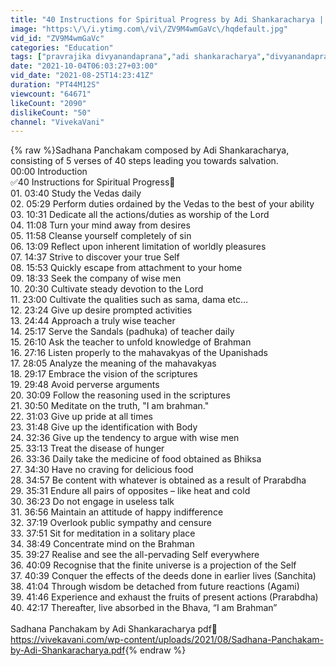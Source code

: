 ```yaml
---
title: "40 Instructions for Spiritual Progress by Adi Shankaracharya | Pravrajika Divyanandaprana"
image: "https:\/\/i.ytimg.com\/vi\/ZV9M4wmGaVc\/hqdefault.jpg"
vid_id: "ZV9M4wmGaVc"
categories: "Education"
tags: ["pravrajika divyanandaprana","adi shankaracharya","divyanandaprana mataji"]
date: "2021-10-04T06:03:27+03:00"
vid_date: "2021-08-25T14:23:41Z"
duration: "PT44M12S"
viewcount: "64671"
likeCount: "2090"
dislikeCount: "50"
channel: "VivekaVani"
---
```

{% raw %}Sadhana Panchakam composed by Adi Shankaracharya, consisting of 5 verses of 40 steps leading you towards salvation.<br />00:00 Introduction<br />✅40 Instructions for Spiritual Progress🔻<br />01. 03:40 Study the Vedas daily<br />02. 05:29 Perform duties ordained by the Vedas to the best of your ability<br />03. 10:31 Dedicate all the actions/duties as worship of the Lord<br />04. 11:08 Turn your mind away from desires<br />05. 11:58 Cleanse yourself completely of sin<br />06. 13:09 Reflect upon inherent limitation of worldly pleasures<br />07. 14:37 Strive to discover your true Self<br />08. 15:53 Quickly escape from attachment to your home<br />09. 18:33 Seek the company of wise men<br />10. 20:30 Cultivate steady devotion to the Lord<br />11. 23:00 Cultivate the qualities such as sama, dama etc…<br />12. 23:24 Give up desire prompted activities<br />13. 24:44 Approach a truly wise teacher<br />14. 25:17 Serve the Sandals (padhuka) of teacher daily<br />15. 26:10 Ask the teacher to unfold knowledge of Brahman<br />16. 27:16 Listen properly to the mahavakyas of the Upanishads<br />17. 28:05 Analyze the meaning of the mahavakyas<br />18. 29:17 Embrace the vision of the scriptures<br />19. 29:48 Avoid perverse arguments<br />20. 30:09 Follow the reasoning used in the scriptures<br />21. 30:50 Meditate on the truth, &quot;I am brahman.&quot;<br />22. 31:03 Give up pride at all times<br />23. 31:48 Give up the identification with Body<br />24. 32:36 Give up the tendency to argue with wise men<br />25. 33:13 Treat the disease of hunger<br />26. 33:36 Daily take the medicine of food obtained as Bhiksa <br />27. 34:30 Have no craving for delicious food<br />28. 34:57 Be content with whatever is obtained as a result of Prarabdha<br />29. 35:31 Endure all pairs of opposites – like heat and cold<br />30. 36:23 Do not engage in useless talk<br />31. 36:56 Maintain an attitude of happy indifference<br />32. 37:19 Overlook public sympathy and censure<br />33. 37:51 Sit for meditation in a solitary place<br />34. 38:49 Concentrate mind on the Brahman<br />35. 39:27 Realise and see the all-pervading Self everywhere<br />36. 40:09 Recognise that the finite universe is a projection of the Self<br />37. 40:39 Conquer the effects of the deeds done in earlier lives (Sanchita)<br />38. 41:04 Through wisdom be detached from future reactions (Agami)<br />39. 41:46 Experience and exhaust the fruits of present actions (Prarabdha)<br />40. 42:17 Thereafter, live absorbed in the Bhava, “I am Brahman”<br /><br />Sadhana Panchakam by Adi Shankaracharya pdf🔻<br /><a rel="nofollow" target="blank" href="https://vivekavani.com/wp-content/uploads/2021/08/Sadhana-Panchakam-by-Adi-Shankaracharya.pdf">https://vivekavani.com/wp-content/uploads/2021/08/Sadhana-Panchakam-by-Adi-Shankaracharya.pdf</a>{% endraw %}
